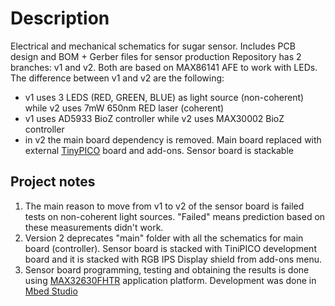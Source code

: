 # Description
Electrical and mechanical schematics for sugar sensor. 
Includes PCB design and BOM + Gerber files for sensor production
Repository has 2 branches: v1 and v2. Both are based on MAX86141 AFE to work with LEDs. The difference between v1 and v2 are the following:
- v1 uses 3 LEDS (RED, GREEN, BLUE) as light source (non-coherent) while v2 uses 7mW 650nm RED laser (coherent)
- v1 uses AD5933 BioZ controller while v2 uses MAX30002 BioZ controller
- in v2 the main board dependency is removed. Main board replaced with external [TinyPICO](https://www.tinypico.com/) board and add-ons. Sensor board is stackable

## Project notes
1. The main reason to move from v1 to v2 of the sensor board is failed tests on non-coherent light sources. "Failed" means prediction based on these measurements didn't work.
2. Version 2 deprecates "main" folder with all the schematics for main board (controller). Sensor board is stacked with TiniPICO development board and it is stacked with RGB IPS Display shield from add-ons menu.
3. Sensor board programming, testing and obtaining the results is done using [MAX32630FHTR](https://www.analog.com/en/resources/evaluation-hardware-and-software/evaluation-boards-kits/max32630fthr.html) application platform. Development was done in [Mbed Studio](https://os.mbed.com/studio/)
